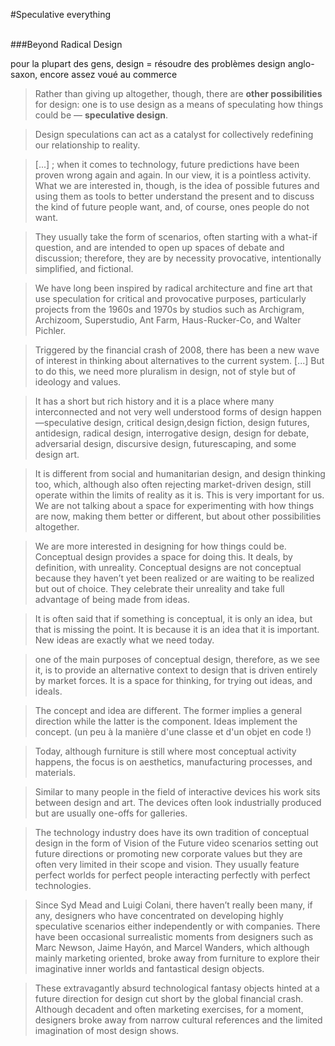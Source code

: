 #Speculative everything

<br>
###Beyond Radical Design

pour la plupart des gens, design  = résoudre des problèmes
design anglo-saxon, encore assez voué au commerce

> Rather than giving up altogether, though, there are **other possibilities** for design: one is to use design as a means of speculating how things could be — **speculative design**.

> Design speculations can act as a catalyst for collectively redefining our relationship to reality.

> [...] ; when it comes to technology, future predictions have been proven wrong again and again. In our view, it is a pointless activity. What we are interested in, though, is the idea of possible futures and using them as tools to better understand the present and to discuss the kind of future people want, and, of course, ones people do not want.

> They usually take the form of scenarios, often starting with a what-if question, and are intended to open up spaces of debate and discussion; therefore, they are by necessity provocative, intentionally simplified, and fictional.

> We have long been inspired by radical architecture and fine art that use speculation for critical and provocative purposes, particularly projects from the 1960s and 1970s by studios such as Archigram, Archizoom, Superstudio, Ant Farm, Haus-Rucker-Co, and Walter Pichler.

> Triggered by the financial crash of 2008, there has been a new wave of interest in thinking about alternatives to the current system. [...] But to do this, we need more pluralism in design, not of style but of ideology and values.

> It has a short but rich history and it is a place where many interconnected and not very well understood forms of design happen—speculative design, critical design,design fiction, design futures, antidesign, radical design, interrogative design, design for debate, adversarial design, discursive design, futurescaping, and some design art.

> It is different from social and humanitarian design, and design thinking too, which, although also often rejecting market-driven design, still operate within the limits of reality as it is. This is very important for us. We are not talking about a space for experimenting with how things are now, making them better or different, but about other possibilities altogether.

> We are more interested in designing for how things could be. Conceptual design provides a space for doing this. It deals, by definition, with unreality. Conceptual designs are not conceptual because they haven’t yet been realized or are waiting to be realized but out of choice. They celebrate their unreality and take full advantage of being made from ideas.

> It is often said that if something is conceptual, it is only an idea, but that is missing the point. It is because it is an idea that it is important. New ideas are exactly what we need today. 

> one of the main purposes of conceptual design, therefore, as we see it, is to provide an alternative context to design that is driven entirely by market forces. It is a space for thinking, for trying out ideas, and ideals.

> The concept and idea are different. The former implies a general direction while the latter is the component. Ideas implement the concept.
(un peu à la manière d'une classe et d'un objet en code !)

> Today, although furniture is still where most conceptual activity happens, the focus is on aesthetics, manufacturing processes, and materials.

> Similar to many people in the field of interactive devices his work sits between design and art. The devices often look industrially produced but are usually one-offs for galleries.

> The technology industry does have its own tradition of conceptual design in the form of Vision of the Future video scenarios setting out future directions or promoting new corporate values but they are often very limited in their scope and vision. They usually feature perfect worlds for perfect people interacting perfectly with perfect technologies.

> Since Syd Mead and Luigi Colani, there haven’t really been many, if any, designers who have concentrated on developing highly speculative scenarios either independently or with companies. There have been occasional surrealistic moments from designers such as Marc Newson, Jaime Hayón, and Marcel Wanders, which although mainly marketing oriented, broke away from furniture to explore their imaginative inner worlds and fantastical design objects.

> These extravagantly absurd technological fantasy objects hinted at a future direction for design cut short by the global financial crash. Although decadent and often marketing exercises,for a moment, designers broke away from narrow cultural references and the limited imagination of most design shows.

